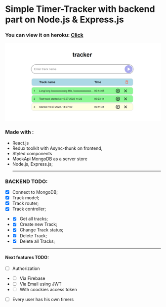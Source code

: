 # Simple Timer-Tracker with backend part on Node.js & Express.js
### You can view it on heroku: [**Click**](https://react-server-tracker.herokuapp.com/)
![alt text](https://github.com/v4voloshyn/server-react-tracker/blob/main/preview/tracker.png?raw=true)
### Made with :
- React.js
- Redux toolkit with Async-thunk on frontend,
- Styled components
- ~~MockApi~~ MongoDB as a server store
- Node.js, Express.js;
  <hr/>
### BACKEND TODO:
- [x] Connect to MongoDB;
- [x] Track model;
- [x] Track router;
- [x] Track controller;
- - [x] Get all tracks;
- - [x] Create new Track;
- - [x] Change Track status;
- - [x] Delete Track;
- - [x] Delete all Tracks;
  <hr/>
#### Next features TODO:
- [ ] Authorization 
- - [ ] Via Firebase
- - [ ] Via Email using JWT
- - [ ] With coockies access token
- [ ] Every user has his own timers
